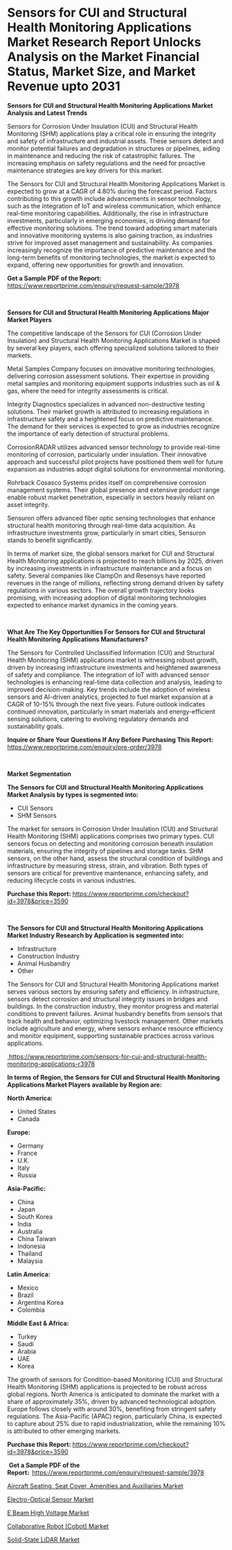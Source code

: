<p><h1>Sensors for CUI and Structural Health Monitoring Applications Market Research Report Unlocks Analysis on the Market Financial Status, Market Size, and Market Revenue upto 2031</h1></p><p><strong>Sensors for CUI and Structural Health Monitoring Applications Market Analysis and Latest Trends</strong></p>
<p><p>Sensors for Corrosion Under Insulation (CUI) and Structural Health Monitoring (SHM) applications play a critical role in ensuring the integrity and safety of infrastructure and industrial assets. These sensors detect and monitor potential failures and degradation in structures or pipelines, aiding in maintenance and reducing the risk of catastrophic failures. The increasing emphasis on safety regulations and the need for proactive maintenance strategies are key drivers for this market.</p><p>The Sensors for CUI and Structural Health Monitoring Applications Market is expected to grow at a CAGR of 4.80% during the forecast period. Factors contributing to this growth include advancements in sensor technology, such as the integration of IoT and wireless communication, which enhance real-time monitoring capabilities. Additionally, the rise in infrastructure investments, particularly in emerging economies, is driving demand for effective monitoring solutions. The trend toward adopting smart materials and innovative monitoring systems is also gaining traction, as industries strive for improved asset management and sustainability. As companies increasingly recognize the importance of predictive maintenance and the long-term benefits of monitoring technologies, the market is expected to expand, offering new opportunities for growth and innovation.</p></p>
<p><strong>Get a Sample PDF of the Report:&nbsp;</strong> <a href="https://www.reportprime.com/enquiry/request-sample/3978">https://www.reportprime.com/enquiry/request-sample/3978</a></p>
<p>&nbsp;</p>
<p><strong>Sensors for CUI and Structural Health Monitoring Applications Major Market Players</strong></p>
<p><p>The competitive landscape of the Sensors for CUI (Corrosion Under Insulation) and Structural Health Monitoring Applications Market is shaped by several key players, each offering specialized solutions tailored to their markets. </p><p>Metal Samples Company focuses on innovative monitoring technologies, delivering corrosion assessment solutions. Their expertise in providing metal samples and monitoring equipment supports industries such as oil & gas, where the need for integrity assessments is critical.</p><p>Integrity Diagnostics specializes in advanced non-destructive testing solutions. Their market growth is attributed to increasing regulations in infrastructure safety and a heightened focus on predictive maintenance. The demand for their services is expected to grow as industries recognize the importance of early detection of structural problems.</p><p>CorrosionRADAR utilizes advanced sensor technology to provide real-time monitoring of corrosion, particularly under insulation. Their innovative approach and successful pilot projects have positioned them well for future expansion as industries adopt digital solutions for environmental monitoring.</p><p>Rohrback Cosasco Systems prides itself on comprehensive corrosion management systems. Their global presence and extensive product range enable robust market penetration, especially in sectors heavily reliant on asset integrity.</p><p>Sensuron offers advanced fiber optic sensing technologies that enhance structural health monitoring through real-time data acquisition. As infrastructure investments grow, particularly in smart cities, Sensuron stands to benefit significantly.</p><p>In terms of market size, the global sensors market for CUI and Structural Health Monitoring applications is projected to reach billions by 2025, driven by increasing investments in infrastructure maintenance and a focus on safety. Several companies like ClampOn and Resensys have reported revenues in the range of millions, reflecting strong demand driven by safety regulations in various sectors. The overall growth trajectory looks promising, with increasing adoption of digital monitoring technologies expected to enhance market dynamics in the coming years.</p></p>
<p>&nbsp;</p>
<p><strong>What Are The Key Opportunities For Sensors for CUI and Structural Health Monitoring Applications Manufacturers?</strong></p>
<p><p>The Sensors for Controlled Unclassified Information (CUI) and Structural Health Monitoring (SHM) applications market is witnessing robust growth, driven by increasing infrastructure investments and heightened awareness of safety and compliance. The integration of IoT with advanced sensor technologies is enhancing real-time data collection and analysis, leading to improved decision-making. Key trends include the adoption of wireless sensors and AI-driven analytics, projected to fuel market expansion at a CAGR of 10-15% through the next five years. Future outlook indicates continued innovation, particularly in smart materials and energy-efficient sensing solutions, catering to evolving regulatory demands and sustainability goals.</p></p>
<p><strong>Inquire or Share Your Questions If Any Before Purchasing This Report:</strong> <a href="https://www.reportprime.com/enquiry/pre-order/3978">https://www.reportprime.com/enquiry/pre-order/3978</a></p>
<p>&nbsp;</p>
<p><strong>Market Segmentation</strong></p>
<p><strong>The Sensors for CUI and Structural Health Monitoring Applications Market Analysis by types is segmented into:</strong></p>
<p><ul><li>CUI Sensors</li><li>SHM Sensors</li></ul></p>
<p><p>The market for sensors in Corrosion Under Insulation (CUI) and Structural Health Monitoring (SHM) applications comprises two primary types. CUI sensors focus on detecting and monitoring corrosion beneath insulation materials, ensuring the integrity of pipelines and storage tanks. SHM sensors, on the other hand, assess the structural condition of buildings and infrastructure by measuring stress, strain, and vibration. Both types of sensors are critical for preventive maintenance, enhancing safety, and reducing lifecycle costs in various industries.</p></p>
<p><strong>Purchase this Report:&nbsp;</strong><a href="https://www.reportprime.com/checkout?id=3978&price=3590">https://www.reportprime.com/checkout?id=3978&price=3590</a></p>
<p>&nbsp;</p>
<p><strong>The Sensors for CUI and Structural Health Monitoring Applications Market Industry Research by Application is segmented into:</strong></p>
<p><ul><li>Infrastructure</li><li>Construction Industry</li><li>Animal Husbandry</li><li>Other</li></ul></p>
<p><p>The Sensors for CUI and Structural Health Monitoring Applications market serves various sectors by ensuring safety and efficiency. In infrastructure, sensors detect corrosion and structural integrity issues in bridges and buildings. In the construction industry, they monitor progress and material conditions to prevent failures. Animal husbandry benefits from sensors that track health and behavior, optimizing livestock management. Other markets include agriculture and energy, where sensors enhance resource efficiency and monitor equipment, supporting sustainable practices across various applications.</p></p>
<p><a href="https://www.reportprime.com/sensors-for-cui-and-structural-health-monitoring-applications-r3978">&nbsp;https://www.reportprime.com/sensors-for-cui-and-structural-health-monitoring-applications-r3978</a></p>
<p><strong>In terms of Region, the Sensors for CUI and Structural Health Monitoring Applications Market Players available by Region are:</strong></p>
<p>
    <p> <strong> North America: </strong>
        <ul>
            <li>United States</li>
            <li>Canada</li>
        </ul>
        </p> 
    <p> <strong> Europe: </strong>
        <ul>
            <li>Germany</li>
            <li>France</li>
            <li>U.K.</li>
            <li>Italy</li>
            <li>Russia</li>
        </ul>
        </p> 
    <p> <strong> Asia-Pacific: </strong>
        <ul>
            <li>China</li>
            <li>Japan</li>
            <li>South Korea</li>
            <li>India</li>
            <li>Australia</li>
            <li>China Taiwan</li>
            <li>Indonesia</li>
            <li>Thailand</li>
            <li>Malaysia</li>
        </ul>
        </p> 
    <p> <strong> Latin America: </strong>
        <ul>
            <li>Mexico</li>
            <li>Brazil</li>
            <li>Argentina Korea</li>
            <li>Colombia</li>
        </ul>
        </p> 
    <p> <strong> Middle East & Africa: </strong>
        <ul>
            <li>Turkey</li>
            <li>Saudi</li>
            <li>Arabia</li>
            <li>UAE</li>
            <li>Korea</li>
        </ul>
    </p>
    </p>
<p><p>The growth of sensors for Condition-based Monitoring (CUI) and Structural Health Monitoring (SHM) applications is projected to be robust across global regions. North America is anticipated to dominate the market with a share of approximately 35%, driven by advanced technological adoption. Europe follows closely with around 30%, benefiting from stringent safety regulations. The Asia-Pacific (APAC) region, particularly China, is expected to capture about 25% due to rapid industrialization, while the remaining 10% is attributed to other emerging markets.</p></p>
<p><strong>Purchase this Report: </strong><a href="https://www.reportprime.com/checkout?id=3978&price=3590">https://www.reportprime.com/checkout?id=3978&price=3590</a></p>
<p>&nbsp;<strong>Get a Sample PDF of the Report:&nbsp;&nbsp;</strong><a href="https://www.reportprime.com/enquiry/request-sample/3978">https://www.reportprime.com/enquiry/request-sample/3978</a></p>
<p><strong></strong></p>
<p><p><a href="https://issuu.com/reportprime-2/docs/aircraft-seating-seat-cover-ameniti_05b3f9aa3e301e">Aircraft Seating, Seat Cover, Amenities and Auxiliaries Market</a></p><p><a href="https://issuu.com/reportprime-2/docs/electro-optical-sensor-market-size-_45d8568e99179e">Electro-Optical Sensor Market</a></p><p><a href="https://www.linkedin.com/pulse/navigating-e-beam-high-voltage-market-expert-analysis-forecast-b6ple?trackingId=vrrGykabQRqnRlErFDUmhQ%3D%3D">E Beam High Voltage Market</a></p><p><a href="https://www.linkedin.com/pulse/collaborative-robot-cobot-market-size-share-analysis-srehe?trackingId=mEx6YIybRSiGzgLSUsAo9A%3D%3D">Collaborative Robot (Cobot) Market</a></p><p><a href="https://www.linkedin.com/pulse/solid-state-lidar-market-size-share-growth-analysis-eowoe?trackingId=IR3uFMQkTMuyq7goWakOUw%3D%3D">Solid-State LiDAR Market</a></p></p>